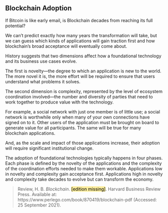 ## Blockchain Adoption

If Bitcoin is like early email, is Blockchain decades from reaching its full potential? 

We can’t predict exactly how many years the transformation will take, but we can guess which kinds of applications will gain traction first and how blockchain’s broad acceptance will eventually come about.

History suggests that two dimensions affect how a foundational technology and its business use cases evolve. 

The first is novelty—the degree to which an application is new to the world. The more novel it is, the more effort will be required to ensure that users understand what problems it solves. 

The second dimension is complexity, represented by the level of ecosystem coordination involved—the number and diversity of parties that need to work together to produce value with the technology. 

For example, a social network with just one member is of little use; a social network is worthwhile only when many of your own connections have signed on to it. Other users of the application must be brought on board to generate value for all participants. The same will be true for many blockchain applications. 

And, as the scale and impact of those applications increase, their adoption will require significant institutional change.

The adoption of foundational technologies typically happens in four phases. Each phase is defined by the novelty of the applications and the complexity of the coordination efforts needed to make them workable. Applications low in novelty and complexity gain acceptance first. Applications high in novelty and complexity take decades to evolve but can transform the economy.

><div class="csl-entry">Review, H. B. <i>Blockchain</i>. <span style="background-color:#FEED9D;border-radius:4px;color:black;">[edition missing]</span>. Harvard Business Review Press. Available at: https://www.perlego.com/book/870419/blockchain-pdf (Accessed: 25 September 2021).</div>